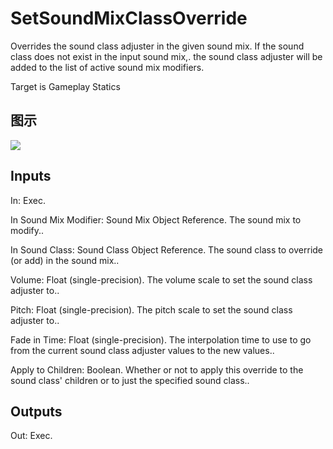 # SetSoundMixClassOverride

Overrides the sound class adjuster in the given sound mix. If the sound class does not exist in the input sound mix,. the sound class adjuster will be added to the list of active sound mix modifiers.

Target is Gameplay Statics

## 图示

![]($-20221218-18075197.png)

## Inputs

In: Exec.

In Sound Mix Modifier: Sound Mix Object Reference. The sound mix to modify..

In Sound Class: Sound Class Object Reference. The sound class to override (or add) in the sound mix..

Volume: Float (single-precision). The volume scale to set the sound class adjuster to..

Pitch: Float (single-precision). The pitch scale to set the sound class adjuster to..

Fade in Time: Float (single-precision). The interpolation time to use to go from the current sound class adjuster values to the new values..

Apply to Children: Boolean. Whether or not to apply this override to the sound class' children or to just the specified sound class..  

## Outputs

Out: Exec.

